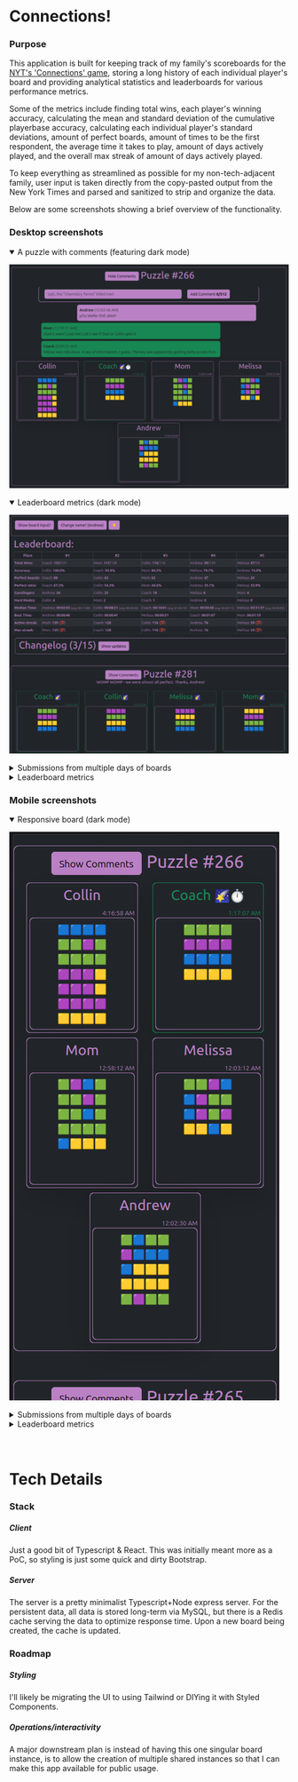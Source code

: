 # Connections!

### Purpose

This application is built for keeping track of my family's scoreboards for the [NYT's 'Connections' game](https://www.nytimes.com/games/connections), storing a long history of each individual player's board and providing analytical statistics and leaderboards for various performance metrics.

Some of the metrics include finding total wins, each player's winning accuracy, calculating the mean and standard deviation of the cumulative playerbase accuracy, calculating each individual player's standard deviations, amount of perfect boards, amount of times to be the first respondent, the average time it takes to play, amount of days actively played, and the overall max streak of amount of days actively played.

To keep everything as streamlined as possible for my non-tech-adjacent family, user input is taken directly from the copy-pasted output from the New York Times and parsed and sanitized to strip and organize the data.

Below are some screenshots showing a brief overview of the functionality.

### Desktop screenshots

<details open>
  <summary>A puzzle with comments (featuring dark mode)</summary>

![](./media/Dark_Wide_Puzzle_With_Comments.png)

</details>

<details open>
  <summary>Leaderboard metrics (dark mode)</summary>

![](./media/Dark_Wide_Leaderboard.png)

</details>

<details>
<summary>Submissions from multiple days of boards</summary>

![Submissions of two days of boards in a roughly widescreen aspect ratio](./media/Boards_Wide.png "Widescreen Board Submissions")

</details>

<details>
<summary>Leaderboard metrics</summary>

![A leaderboard in a roughly widescreen aspect ratio keeping track of various scores and metrics](./media/Leaderboard_Wide.png "Widescreen Leaderboard")

</details>

### Mobile screenshots

<details open>
  <summary>Responsive board (dark mode)</summary>

![](./media/Dark_Responsive.png)

</details>

<details>
<summary>Submissions from multiple days of boards</summary>

![Submissions of two days of boards in a roughly portrait aspect ratio](./media/Boards_Responsive.png "Mobile/Responsive Board Submissions")

</details>

<details>
<summary>Leaderboard metrics</summary>

![A leaderboard in a roughly portrait aspect ratio keeping track of various scores and metrics](./media/Leaderboard_Responsive.png "Responsive Leaderboard")

</details>

<br />
<br />

# Tech Details

### Stack

##### Client

Just a good bit of Typescript & React. This was initially meant more as a PoC, so styling is just some quick and dirty Bootstrap.

##### Server

The server is a pretty minimalist Typescript+Node express server. For the persistent data, all data is stored long-term via MySQL, but there is a Redis cache serving the data to optimize response time. Upon a new board being created, the cache is updated.

### Roadmap

##### Styling

I'll likely be migrating the UI to using Tailwind or DIYing it with Styled Components.

##### Operations/interactivity

A major downstream plan is instead of having this one singular board instance, is to allow the creation of multiple shared instances so that I can make this app available for public usage.
